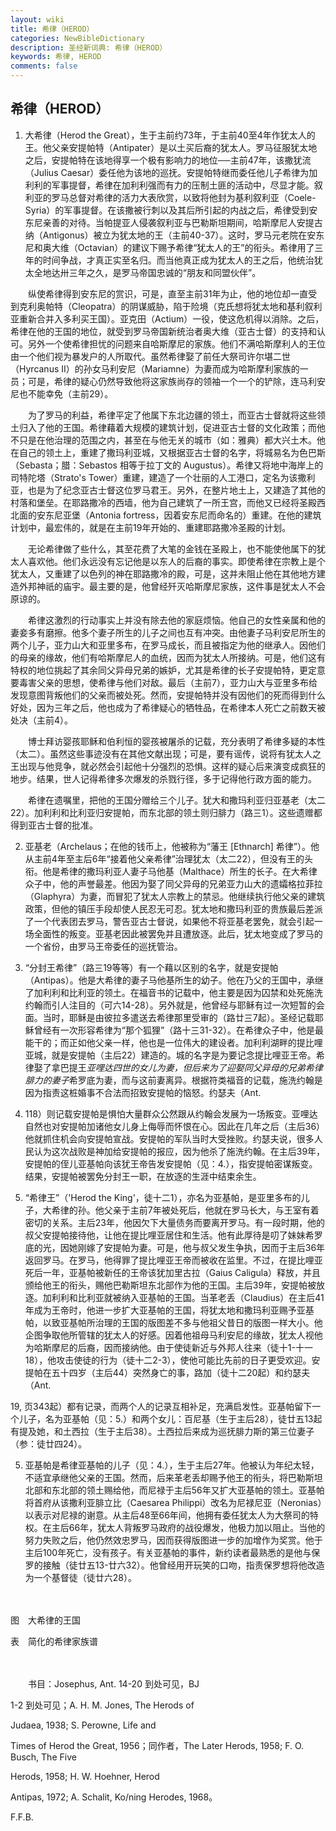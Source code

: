 ```yaml
---
layout: wiki
title: 希律（HEROD）
categories: NewBibleDictionary
description: 圣经新词典: 希律（HEROD）
keywords: 希律, HEROD
comments: false
---
```


## 希律（HEROD）

1. 大希律（Herod the Great），生于主前约73年，于主前40至4年作犹太人的王。他父亲安提帕特（Antipater）是以土买后裔的犹太人。罗马征服犹太地之后，安提帕特在该地得享一个极有影响力的地位──主前47年，该撒犹流（Julius Caesar）委任他为该地的巡抚。安提帕特继而委任他儿子希律为加利利的军事提督，希律在加利利强而有力的压制土匪的活动中，尽显才能。叙利亚的罗马总督对希律的活力大表欣赏，以致将他封为基利叙利亚（Coele-Syria）的军事提督。在该撒被行刺以及其后所引起的内战之后，希律受到安东尼亲善的对待。当帕提亚人侵袭叙利亚与巴勒斯坦期间，哈斯摩尼人安提古纳（Antigonus）被立为犹太地的王（主前40-37）。这时，罗马元老院在安东尼和奥大维（Octavian）的建议下赐予希律“犹太人的王”的衔头。希律用了三年的时间争战，才真正实至名归。而当他真正成为犹太人的王之后，他统治犹太全地达卅三年之久，是罗马帝国忠诚的“朋友和同盟伙伴”。

　　纵使希律得到安东尼的赏识，可是，直至主前31年为止，他的地位却一直受到克利奥帕特（Cleopatra）的阴谋威胁，陷于险境（克氏想将犹太地和基利叙利亚重新合并入多利买王国）。亚克田（Actium）一役，使这危机得以消除。之后，希律在他的王国的地位，就受到罗马帝国新统治者奥大维（亚古士督）的支持和认可。另外一个使希律担忧的问题来自哈斯摩尼的家族。他们不满哈斯摩利人的王位由一个他们视为暴发户的人所取代。虽然希律娶了前任大祭司许尔堪二世（Hyrcanus II）的孙女马利安尼（Mariamne）为妻而成为哈斯摩利家族的一员；可是，希律的疑心仍然导致他将这家族尚存的领袖一个一个的铲除，连马利安尼也不能幸免（主前29）。

　　为了罗马的利益，希律平定了他属下东北边疆的领土，而亚古士督就将这些领土归入了他的王国。希律藉着大规模的建筑计划，促进亚古士督的文化政策；而他不只是在他治理的范围之内，甚至在与他无关的城市（如：雅典）都大兴土木。他在自己的领土上，重建了撒玛利亚城，又根据亚古士督的名字，将城易名为色巴斯（Sebasta；腊：Sebastos 相等于拉丁文的 Augustus）。希律又将地中海岸上的司特陀塔（Strato's Tower）重建，建造了一个壮丽的人工港口，定名为该撒利亚，也是为了纪念亚古士督这位罗马君王。另外，在整片地土上，又建造了其他的村落和堡垒。在耶路撒冷的西墙，他为自己建筑了一所王宫，而他又已经将圣殿西北面的安东尼亚堡（Antonia fortress，因着安东尼而命名的）重建。在他的建筑计划中，最宏伟的，就是在主前19年开始的、重建耶路撒冷圣殿的计划。

　　无论希律做了些什么，其至花费了大笔的金钱在圣殿上，也不能使他属下的犹太人喜欢他。他们永远没有忘记他是以东人的后裔的事实。即使希律在宗教上是个犹太人，又重建了以色列的神在耶路撒冷的殿，可是，这并未阻止他在其他地方建造外邦神祇的庙宇。最主要的是，他曾经歼灭哈斯摩尼家族，这件事是犹太人不会原谅的。

　　希律这激烈的行动事实上并没有除去他的家庭烦恼。他自己的女性亲属和他的妻妾多有磨擦。他多个妻子所生的儿子之间也互有冲突。由他妻子马利安尼所生的两个儿子，亚力山大和亚里多布，在罗马成长，而且被指定为他的继承人。因他们的母亲的缘故，他们有哈斯摩尼人的血统，因而为犹太人所接纳。可是，他们这有特权的地位挑起了其余同父异母兄弟的嫉妒，尤其是希律的长子安提帕特，更定意要毒害父亲的思想，使希律与他们对敌。最后（主前7），亚力山大与亚里多布给发现意图背叛他们的父亲而被处死。然而，安提帕特并没有因他们的死而得到什么好处，因为三年之后，他也成为了希律疑心的牺牲品，在希律本人死亡之前数天被处决（主前4）。

　　博士拜访婴孩耶稣和伯利恒的婴孩被屠杀的记载，充分表明了希律多疑的本性（太二）。虽然这些事迹没有在其他文献出现；可是，要有谣传，说将有犹太人之王出现与他竞争，就必然会引起他十分强烈的恐惧。这样的疑心后来演变成疯狂的地步。结果，世人记得希律多次爆发的杀戮行径，多于记得他行政方面的能力。

　　希律在遗嘱里，把他的王国分赠给三个儿子。犹大和撒玛利亚归亚基老（太二22）。加利利和比利亚归安提帕，而东北部的领土则归腓力（路三1）。这些遗赠都得到亚古士督的批准。

2. 亚基老（Archelaus；在他的钱币上，他被称为“藩王 [Ethnarch] 希律”）。他从主前4年至主后6年“接着他父亲希律”治理犹太（太二22），但没有王的头衔。他是希律的撒玛利亚人妻子马他基（Malthace）所生的长子。在大希律众子中，他的声誉最差。他因为娶了同父异母的兄弟亚力山大的遗孀格拉菲拉（Glaphyra）为妻，而冒犯了犹太人宗教上的禁忌。他继续执行他父亲的建筑政策，但他的镇压手段却使人民忍无可忍。犹太地和撒玛利亚的贵族最后差派了一个代表团去罗马，警告亚古士督说，如果他不将亚基老罢免，就会引起一场全面性的叛变。亚基老因此被罢免并且遭放逐。此后，犹太地变成了罗马的一个省份，由罗马王帝委任的巡抚管治。

3. “分封王希律”（路三19等等）有一个藉以区别的名字，就是安提帕（Antipas）。他是大希律的妻子马他基所生的幼子。他在乃父的王国中，承继了加利利和比利亚的领土。在福音书的记载中，他主要是因为囚禁和处死施洗约翰而引人注目的（可六14-28）。另外就是，他曾经与耶稣有过一次短暂的会面。当时，耶稣是由彼拉多遣送去希律那里受审的（路廿三7起）。圣经记载耶稣曾经有一次形容希律为“那个狐狸”（路十三31-32）。在希律众子中，他是最能干的；而正如他父亲一样，他也是一位伟大的建设者。加利利湖畔的提比哩亚城，就是安提帕（主后22）建造的。城的名字是为要记念提比哩亚王帝。希律娶了拿巴提王*亚哩达四世的女儿为妻，但后来为了迎娶同父异母的兄弟希律腓力的妻子*希罗底为妻，而与这前妻离异。根据符类福音的记载，施洗约翰是因为指责这桩婚事不合法而招致安提帕的恼怒。约瑟夫（Ant.

18. 118）则记载安提帕是惧怕大量群众公然跟从约翰会发展为一场叛变。亚哩达自然也对安提帕加诸他女儿身上侮辱而怀恨在心。因此在几年之后（主后36）他就抓住机会向安提帕宣战。安提帕的军队当时大受挫败。约瑟夫说，很多人民认为这次战败是神加给安提帕的报应，因为他杀了施洗约翰。在主后39年，安提帕的侄儿亚基帕向该犹王帝告发安提帕（见：4.），指安提帕密谋叛变。结果，安提帕被罢免分封王一职，在放逐的生涯中结束余生。

4. “希律王”（'Herod the King'，徒十二1），亦名为亚基帕，是亚里多布的儿子，大希律的孙。他父亲于主前7年被处死后，他就在罗马长大，与王室有着密切的关系。主后23年，他因欠下大量债务而要离开罗马。有一段时期，他的叔父安提帕接待他，让他在提比哩亚居住和生活。他有此厚待是叨了妹妹希罗底的光，因她刚嫁了安提帕为妻。可是，他与叔父发生争执，因而于主后36年返回罗马。在罗马，他得罪了提比哩亚王帝而被收在监里。不过，在提比哩亚死后一年，亚基帕被新任的王帝该犹加里古拉（Gaius Caligula）释放，并且颁给他王的衔头，赐他巴勒斯坦东北部作为他的王国。主后39年，安提帕被放逐。加利利和比利亚就被纳入亚基帕的王国。当革老丢（Claudius）在主后41年成为王帝时，他进一步扩大亚基帕的王国，将犹太地和撒玛利亚赐予亚基帕，以致亚基帕所治理的王国的版图差不多与他祖父昔日的版图一样大小。他企图争取他所管辖的犹太人的好感。因着他祖母马利安尼的缘故，犹太人视他为哈斯摩尼的后裔，因而接纳他。由于使徒新近与外邦人往来（徒十1-十一18），他攻击使徒的行为（徒十二2-3），使他可能比先前的日子更受欢迎。安提帕在五十四岁（主后44）突然身亡的事，路加（徒十二20起）和约瑟夫（Ant.

19, 页343起）都有记录，而两个人的记录互相补足，充满启发性。亚基帕留下一个儿子，名为亚基帕（见：5.）和两个女儿：百尼基（生于主后28），徒廿五13起有提及她，和土西拉（生于主后38）。土西拉后来成为巡抚腓力斯的第三位妻子（参：徒廿四24）。

5. 亚基帕是希律亚基帕的儿子（见：4.），生于主后27年。他被认为年纪太轻，不适宜承继他父亲的王国。然而，后来革老丢却赐予他王的衔头，将巴勒斯坦北部和东北部的领土赐给他，而尼禄于主后56年又扩大亚基帕的领土。亚基帕将首府从该撒利亚腓立比（Caesarea Philippi）改名为尼禄尼亚（Neronias）以表示对尼禄的谢意。从主后48至66年间，他拥有委任犹太人为大祭司的特权。在主后66年，犹太人背叛罗马政府的战役爆发，他极力加以阻止。当他的努力失败之后，他仍然效忠罗马，因而获得版图进一步的加增作为奖赏。他于主后100年死亡，没有孩子。有关亚基帕的事件，新约读者最熟悉的是他与保罗的接触（徒廿五13-廿六32）。他曾经用开玩笑的口吻，指责保罗想将他改造为一个基督徒（徒廿六28）。

　





图　大希律的王国





表　简化的希律家族谱

　

　　书目：Josephus, Ant. 14-20 到处可见，BJ

1-2 到处可见；A. H. M. Jones, The Herods of

Judaea, 1938; S. Perowne, Life and

Times of Herod the Great, 1956；同作者，The Later Herods, 1958; F. O. Busch, The Five

Herods, 1958; H. W. Hoehner, Herod

Antipas, 1972; A. Schalit, Ko/ning Herodes, 1968。

F.F.B.








